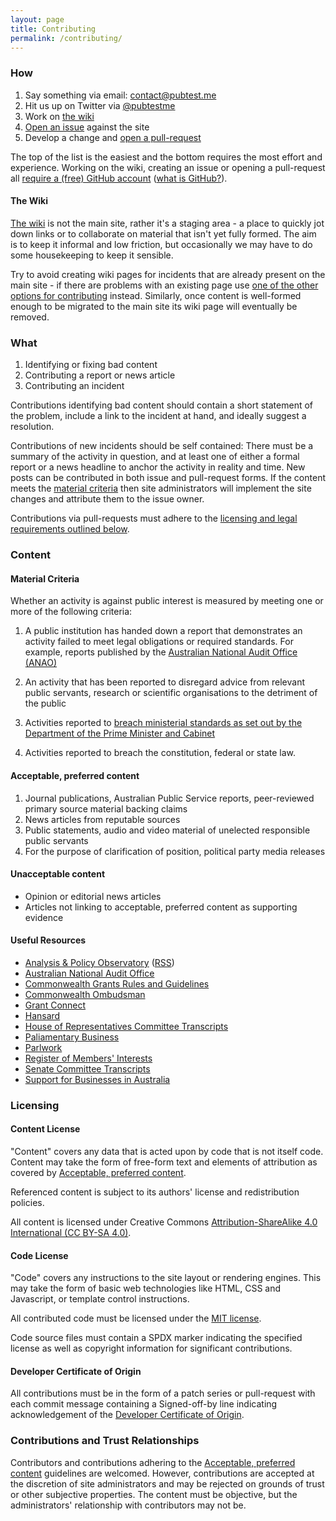 ```yaml
---
layout: page
title: Contributing
permalink: /contributing/
---
```

### How

1. Say something via email: [contact@pubtest.me](mailto:contact@pubtest.me)
2. Hit us up on Twitter via [@pubtestme][pubtestme-twitter]
3. Work on [the wiki][pubtestme-wiki]
4. [Open an issue][pubtestme-new-issue] against the site
5. Develop a change and [open a pull-request][pubtestme-new-pull-req]

The top of the list is the easiest and the bottom requires the most effort and
experience. Working on the wiki, creating an issue or opening a pull-request
all [require a (free) GitHub account][github-join] ([what is GitHub?][github]).

[github]: https://github.com/
[github-join]: https://github.com/join
[pubtestme-new-issue]: https://github.com/pubtestme/pubtestme.github.io/issues/new
[pubtestme-new-pull-req]: https://github.com/pubtestme/pubtestme.github.io/compare
[pubtestme-twitter]: https://twitter.com/pubtestme
[pubtestme-wiki]: https://github.com/pubtestme/pubtestme.github.io/wiki

#### The Wiki

[The wiki][pubtestme-wiki] is not the main site, rather it's a staging area - a
place to quickly jot down links or to collaborate on material that isn't yet
fully formed. The aim is to keep it informal and low friction, but occasionally
we may have to do some housekeeping to keep it sensible.

Try to avoid creating wiki pages for incidents that are already present on the
main site - if there are problems with an existing page use [one of the other
options for contributing](#how) instead. Similarly, once content is well-formed
enough to be migrated to the main site its wiki page will eventually be
removed.

### What

1. Identifying or fixing bad content
2. Contributing a report or news article
3. Contributing an incident

Contributions identifying bad content should contain a short statement of the
problem, include a link to the incident at hand, and ideally suggest a
resolution.

Contributions of new incidents should be self contained: There must be a summary of
the activity in question, and at least one of either a formal report or a news
headline to anchor the activity in reality and time. New posts can be
contributed in both issue and pull-request forms. If the content meets the
[material criteria](#material-criteria) then site administrators will implement
the site changes and attribute them to the issue owner.

Contributions via pull-requests must adhere to the [licensing and legal
requirements outlined below](#licensing).

[pubtestme-repo]: https://github.com/pubtestme/pubtestme.github.io/

### Content
#### Material Criteria

Whether an activity is against public interest is measured by meeting one or
more of the following criteria:

1. A public institution has handed down a report that demonstrates an
activity failed to meet legal obligations or required standards. For example,
reports published by the [Australian National Audit Office (ANAO)][anao]

2. An activity that has been reported to disregard advice from relevant public
servants, research or scientific organisations to the detriment of the public

3. Activities reported to [breach ministerial standards as set out by the Department of
the Prime Minister and Cabinet][pmc-ministerial-standards]

4. Activities reported to breach the constitution, federal or state law.

[anao]: https://www.anao.gov.au/
[pmc-ministerial-standards]: https://www.pmc.gov.au/resource-centre/government/statement-ministerial-standards

#### Acceptable, preferred content

1. Journal publications, Australian Public Service reports, peer-reviewed
primary source material backing claims
2. News articles from reputable sources
3. Public statements, audio and video material of unelected responsible public servants
4. For the purpose of clarification of position, political party media releases

#### Unacceptable content

* Opinion or editorial news articles
* Articles not linking to acceptable, preferred content as supporting evidence

#### Useful Resources

* [Analysis & Policy Observatory][apo] ([RSS][apo-rss])
* [Australian National Audit Office][anao]
* [Commonwealth Grants Rules and Guidelines][grants-rules-and-guidelines]
* [Commonwealth Ombudsman][commonwealth-ombudsman]
* [Grant Connect][grant-connect]
* [Hansard][hansard]
* [House of Representatives Committee Transcripts][hor-committee-transcripts]
* [Paliamentary Business][parliamentary-business]
* [Parlwork][parlwork]
* [Register of Members' Interests][members-interests]
* [Senate Committee Transcripts][senate-committee-transcripts]
* [Support for Businesses in Australia][business-gov-au]

[apo]: https://apo.org.au/
[apo-rss]: https://apo.org.au/rss/all
[business-gov-au]: https://www.business.gov.au/
[commonwealth-ombudsman]: https://www.ombudsman.gov.au/
[grant-connect]: https://www.grants.gov.au/?event=public.home
[grants-rules-and-guidelines]: https://www.finance.gov.au/government/commonwealth-grants/commonwealth-grants-rules-guidelines
[hansard]: https://www.aph.gov.au/Parliamentary_Business/Hansard
[hor-committee-transcripts]: http://parlinfo.aph.gov.au/parlInfo/search/summary/summary.w3p;adv=yes;orderBy=priority,doc_date-rev;query=Dataset%3AcomRep;resCount=Default
[members-interests]: https://www.aph.gov.au/Senators_and_Members/Members/Register
[parliamentary-business]: https://www.aph.gov.au/Parliamentary_Business
[parlwork]: https://parlwork.aph.gov.au/
[senate-committee-transcripts]: http://parlinfo.aph.gov.au/parlInfo/search/summary/summary.w3p;adv=yes;orderBy=customrank;page=0;query=Dataset%3AcomSen,estimate;resCount=Default


### Licensing
#### Content License

"Content" covers any data that is acted upon by code that is not itself code.
Content may take the form of free-form text and elements of attribution as
covered by [Acceptable, preferred
content](#acceptable-preferred-content).

Referenced content is subject to its authors' license and redistribution
policies.

All content is licensed under Creative Commons [Attribution-ShareAlike 4.0
International (CC BY-SA 4.0)](/LICENSE.CC-BY-SA-4.0.txt).

#### Code License

"Code" covers any instructions to the site layout or rendering engines. This
may take the form of basic web technologies like HTML, CSS and Javascript, or
template control instructions.

All contributed code must be licensed under the [MIT
license](/LICENSE.MIT.txt).

Code source files must contain a SPDX marker indicating the specified license
as well as copyright information for significant contributions.

#### Developer Certificate of Origin

All contributions must be in the form of a patch series or pull-request with
each commit message containing a Signed-off-by line indicating acknowledgement
of the [Developer Certificate of Origin](https://developercertificate.org/).

### Contributions and Trust Relationships

Contributors and contributions adhering to the [Acceptable, preferred
content](#markdown-acceptable-preferred-content) guidelines are welcomed.
However, contributions are accepted at the discretion of site administrators
and may be rejected on grounds of trust or other subjective properties. The
content must be objective, but the administrators' relationship with
contributors may not be.
